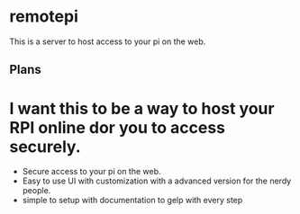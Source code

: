 # remotepi
This is a server to host access to your pi on the web.

## Plans
# I want this to be a way to host your RPI online dor you to access securely.
 - Secure access to your pi on the web.
 - Easy to use UI with customization with a advanced version for the nerdy people.
 - simple to setup with documentation to gelp with every step